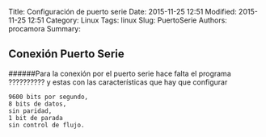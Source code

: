 ﻿Title: Configuración de puerto serie
Date: 2015-11-25 12:51
Modified: 2015-11-25 12:51
Category: Linux
Tags: linux
Slug: PuertoSerie
Authors: procamora
Summary:

## Conexión Puerto Serie

######Para la conexión por el puerto serie hace falta el programa ?????????? y estas con las características que hay que configurar
```
9600 bits por segundo,
8 bits de datos,
sin paridad,
1 bit de parada
sin control de flujo.
```
